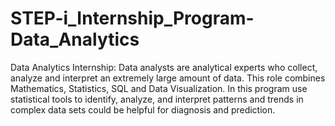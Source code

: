 # STEP-i_Internship_Program-Data_Analytics
Data Analytics Internship: Data analysts are analytical experts who collect, analyze and interpret an extremely large amount of data. This role combines Mathematics, Statistics, SQL and Data Visualization. In this program use statistical tools to identify, analyze, and interpret patterns and trends in complex data sets could be helpful for diagnosis and prediction.
